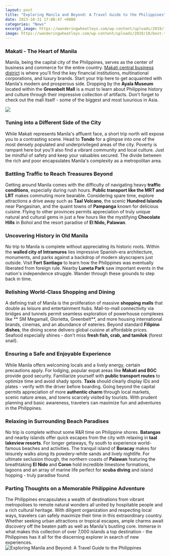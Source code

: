 ```yaml
---
layout: post
title: "Exploring Manila and Beyond: A Travel Guide to the Philippines"
date: 2023-10-31 17:08:47 +0000
categories: "News"
excerpt_image: https://wanderingwheatleys.com/wp-content/uploads/2019/10/best-things-to-do-in-manila-philippines-header-2.jpg
image: https://wanderingwheatleys.com/wp-content/uploads/2019/10/best-things-to-do-in-manila-philippines-header-2.jpg
---
```


### Makati - The Heart of Manila
Manila, being the capital city of the Philippines, serves as the center of business and commerce for the entire country. [Makati central business district](https://codeces.github.io/2024-01-09-birle-u015fik-arap-emirlikleri-nde-tek-ba-u015f-u0131na-seyahat-etmek/) is where you'll find the key financial institutions, multinational corporations, and luxury brands. Start your trip here to get acquainted with Manila's modern and prosperous side. Dropping by the **Ayala Museum** located within the **Greenbelt Mall** is a must to learn about Philippine history and culture through their impressive collection of artifacts. Don't forget to check out the mall itself - some of the biggest and most luxurious in Asia.

![](https://www.executivecentre.com/wp-content/uploads/2021/09/Article-GuideToManila-CityTEC.jpeg)
### Tuning into a Different Side of the City 
While Makati represents Manila's affluent face, a short trip north will expose you to a contrasting scene. Head to **Tondo** for a glimpse into one of the most densely populated and underprivileged areas of the city. Poverty is rampant here but you'll also find a vibrant community and local culture. Just be mindful of safety and keep your valuables secured. The divide between the rich and poor encapsulates Manila's complexity as a metropolitan area.
### Battling Traffic to Reach Treasures Beyond 
Getting around Manila comes with the difficulty of navigating heavy **traffic conditions**, especially during rush hours. **Public transport like the MRT and LRT** makes commuting more bearable. Considering spare time, explore attractions a drive away such as **Taal Volcano**, the scenic **Hundred Islands** near Pangasinan, and the quaint towns of **Pampanga** known for delicious cuisine. Flying to other provinces permits appreciation of truly unique natural and cultural gems in just a few hours like the mystifying **Chocolate Hills** in Bohol and the resort paradise of **El Nido, Palawan**.   
### Uncovering History in Old Manila
No trip to Manila is complete without appreciating its historic roots. Within the **walled city of Intramuros** lies impressive Spanish-era architecture, monuments, and parks against a backdrop of modern skyscrapers just outside. Visit **Fort Santiago** to learn how the Philippines was eventually liberated from foreign rule. Nearby **Luneta Park** saw important events in the nation's independence struggle. Wander through these grounds to step back in time. 
### Relishing World-Class Shopping and Dining
A defining trait of Manila is the proliferation of massive **shopping malls** that double as leisure and entertainment hubs. Mall-to-mall connectivity via bridges and tunnels permit seamless exploration of powerhouse complexes like ** SM Megamall, Glorietta, Greenbelt**, and more housing international brands, cinemas, and an abundance of eateries. Beyond standard **Filipino dishes**, the dining scene delivers global cuisine at affordable prices. Seafood especially shines - don't miss **fresh fish, crab, and tamilok** (forest snail).
### Ensuring a Safe and Enjoyable Experience  
While Manila offers welcoming locals and a lively energy, certain precautions apply. For lodging, popular expat areas like **Makati and BGC** provide good security. Familiarize yourself with **public transport routes** to optimize time and avoid shady spots. **Taxis** should clearly display IDs and plates - verify with the driver before boarding. Going beyond the capital permits appreciation of more **authentic charm** through local markets, scenic nature areas, and towns scarcely visited by tourists. With prudent planning and basic awareness, travelers can maximize fun and adventures in the Philippines.
### Relaxing in Surrounding Beach Paradises
No trip is complete without some R&R time on Philippine shores. **Batangas** and nearby islands offer quick escapes from the city with relaxing in **taal lakeview resorts**. For longer getaways, fly south to experience world-famous beaches and activities. The tranquil island of **Boracay** makes for leisurely walks along its powdery-white sands and lively nightlife. For ultimate seclusion though, the northern coasts of **Palawan** featuring the breathtaking **El Nido** and **Coron** hold incredible limestone formations, lagoons and an array of marine life perfect for **scuba diving** and island hopping - truly paradise found.  
### Parting Thoughts on a Memorable Philippine Adventure
The Philippines encapsulates a wealth of destinations from vibrant metropolises to remote natural wonders all united by hospitable people and a rich cultural heritage. With diligent organization and respecting local ways, travelers can safely maximize their time in this extraordinary country. Whether seeking urban attractions or tropical escapes, ample charms await discovery off the beaten path as well as Manila's bustling core. Immerse in what makes this collection of over 7,000 islands a top destination - the Philippines has it all for the discerning explorer in search of new experiences.
![Exploring Manila and Beyond: A Travel Guide to the Philippines](https://wanderingwheatleys.com/wp-content/uploads/2019/10/best-things-to-do-in-manila-philippines-header-2.jpg)